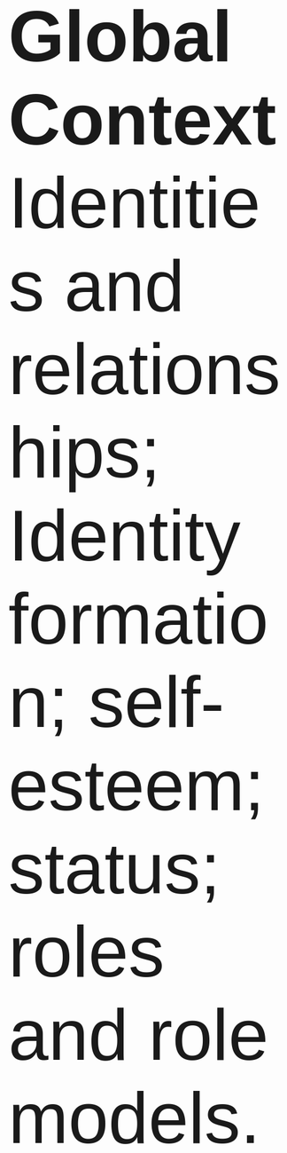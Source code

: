 
<!--<style>@import url(https://cdn.rawgit.com/dreampulse/computer-modern-web-font/master/font/Sans/cmun-sans.css);</style>-->
<span style='@import url(https://cdn.rawgit.com/dreampulse/computer-modern-web-font/master/font/Sans/cmun-sans.css); font-size: 130px; font-family: "Computer Modern Sans", sans-serif;'>**Global Context**</span><br/>
<span style='@import url(https://cdn.rawgit.com/dreampulse/computer-modern-web-font/master/font/Sans/cmun-sans.css); font-size: 130px; font-family: "Computer Modern Sans", sans-serif;'>Identities and relationships;</span><br/>
<span style='@import url(https://cdn.rawgit.com/dreampulse/computer-modern-web-font/master/font/Sans/cmun-sans.css); font-size: 130px; font-family: "Computer Modern Sans", sans-serif;'>Identity formation; self-esteem; status; roles and role models.</span>


